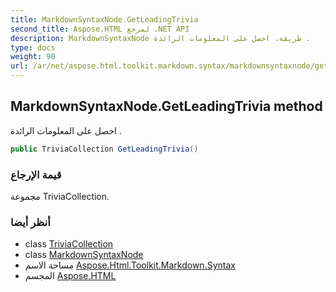 ```yaml
---
title: MarkdownSyntaxNode.GetLeadingTrivia
second_title: Aspose.HTML لمرجع .NET API
description: MarkdownSyntaxNode طريقة. احصل على المعلومات الرائدة .
type: docs
weight: 90
url: /ar/net/aspose.html.toolkit.markdown.syntax/markdownsyntaxnode/getleadingtrivia/
---
```

## MarkdownSyntaxNode.GetLeadingTrivia method

احصل على المعلومات الرائدة .

```csharp
public TriviaCollection GetLeadingTrivia()
```

### قيمة الإرجاع

مجموعة TriviaCollection.

### أنظر أيضا

* class [TriviaCollection](../../triviacollection/)
* class [MarkdownSyntaxNode](../)
* مساحة الاسم [Aspose.Html.Toolkit.Markdown.Syntax](../../markdownsyntaxnode/)
* المجسم [Aspose.HTML](../../../)


